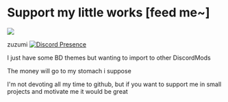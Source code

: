 # Support my little works [feed me~]

<a href="https://ko-fi.com/P5P5EI7GP"><img align="center" src="https://ko-fi.com/img/githubbutton_sm.svg"/></a>

zuzumi [![Discord Presence](https://lanyard.cnrad.dev/api/403725623161257984)](https://discord.com/users/403725623161257984)

I just have some BD themes but wanting to import to other DiscordMods

The money will go to my stomach i suppose

I'm not devoting all my time to github, but if you want to support me in small projects and motivate me it would be great
